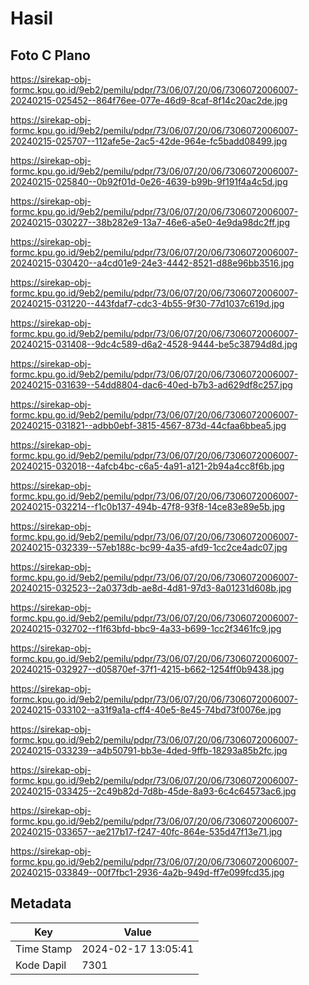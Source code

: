 # Hasil

## Foto C Plano

https://sirekap-obj-formc.kpu.go.id/9eb2/pemilu/pdpr/73/06/07/20/06/7306072006007-20240215-025452--864f76ee-077e-46d9-8caf-8f14c20ac2de.jpg

https://sirekap-obj-formc.kpu.go.id/9eb2/pemilu/pdpr/73/06/07/20/06/7306072006007-20240215-025707--112afe5e-2ac5-42de-964e-fc5badd08499.jpg

https://sirekap-obj-formc.kpu.go.id/9eb2/pemilu/pdpr/73/06/07/20/06/7306072006007-20240215-025840--0b92f01d-0e26-4639-b99b-9f191f4a4c5d.jpg

https://sirekap-obj-formc.kpu.go.id/9eb2/pemilu/pdpr/73/06/07/20/06/7306072006007-20240215-030227--38b282e9-13a7-46e6-a5e0-4e9da98dc2ff.jpg

https://sirekap-obj-formc.kpu.go.id/9eb2/pemilu/pdpr/73/06/07/20/06/7306072006007-20240215-030420--a4cd01e9-24e3-4442-8521-d88e96bb3516.jpg

https://sirekap-obj-formc.kpu.go.id/9eb2/pemilu/pdpr/73/06/07/20/06/7306072006007-20240215-031220--443fdaf7-cdc3-4b55-9f30-77d1037c619d.jpg

https://sirekap-obj-formc.kpu.go.id/9eb2/pemilu/pdpr/73/06/07/20/06/7306072006007-20240215-031408--9dc4c589-d6a2-4528-9444-be5c38794d8d.jpg

https://sirekap-obj-formc.kpu.go.id/9eb2/pemilu/pdpr/73/06/07/20/06/7306072006007-20240215-031639--54dd8804-dac6-40ed-b7b3-ad629df8c257.jpg

https://sirekap-obj-formc.kpu.go.id/9eb2/pemilu/pdpr/73/06/07/20/06/7306072006007-20240215-031821--adbb0ebf-3815-4567-873d-44cfaa6bbea5.jpg

https://sirekap-obj-formc.kpu.go.id/9eb2/pemilu/pdpr/73/06/07/20/06/7306072006007-20240215-032018--4afcb4bc-c6a5-4a91-a121-2b94a4cc8f6b.jpg

https://sirekap-obj-formc.kpu.go.id/9eb2/pemilu/pdpr/73/06/07/20/06/7306072006007-20240215-032214--f1c0b137-494b-47f8-93f8-14ce83e89e5b.jpg

https://sirekap-obj-formc.kpu.go.id/9eb2/pemilu/pdpr/73/06/07/20/06/7306072006007-20240215-032339--57eb188c-bc99-4a35-afd9-1cc2ce4adc07.jpg

https://sirekap-obj-formc.kpu.go.id/9eb2/pemilu/pdpr/73/06/07/20/06/7306072006007-20240215-032523--2a0373db-ae8d-4d81-97d3-8a01231d608b.jpg

https://sirekap-obj-formc.kpu.go.id/9eb2/pemilu/pdpr/73/06/07/20/06/7306072006007-20240215-032702--f1f63bfd-bbc9-4a33-b699-1cc2f3461fc9.jpg

https://sirekap-obj-formc.kpu.go.id/9eb2/pemilu/pdpr/73/06/07/20/06/7306072006007-20240215-032927--d05870ef-37f1-4215-b662-1254ff0b9438.jpg

https://sirekap-obj-formc.kpu.go.id/9eb2/pemilu/pdpr/73/06/07/20/06/7306072006007-20240215-033102--a31f9a1a-cff4-40e5-8e45-74bd73f0076e.jpg

https://sirekap-obj-formc.kpu.go.id/9eb2/pemilu/pdpr/73/06/07/20/06/7306072006007-20240215-033239--a4b50791-bb3e-4ded-9ffb-18293a85b2fc.jpg

https://sirekap-obj-formc.kpu.go.id/9eb2/pemilu/pdpr/73/06/07/20/06/7306072006007-20240215-033425--2c49b82d-7d8b-45de-8a93-6c4c64573ac6.jpg

https://sirekap-obj-formc.kpu.go.id/9eb2/pemilu/pdpr/73/06/07/20/06/7306072006007-20240215-033657--ae217b17-f247-40fc-864e-535d47f13e71.jpg

https://sirekap-obj-formc.kpu.go.id/9eb2/pemilu/pdpr/73/06/07/20/06/7306072006007-20240215-033849--00f7fbc1-2936-4a2b-949d-ff7e099fcd35.jpg


## Metadata

| Key        | Value               |
| ---------- | ------------------- |
| Time Stamp | 2024-02-17 13:05:41 |
| Kode Dapil | 7301                |



